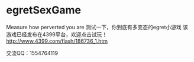 # egretSexGame
Measure how perverted you are
测试一下，你到底有多变态的egret小游戏
该游戏已经发布在4399平台，欢迎点击试玩！ http://www.4399.com/flash/186736_1.htm

交流QQ：1554764119
